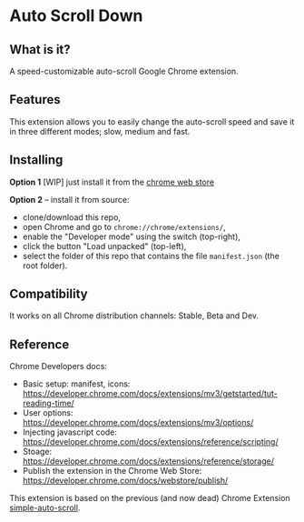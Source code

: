 # Auto Scroll Down

## What is it?

A speed-customizable auto-scroll Google Chrome extension.

## Features

This extension allows you to easily change the auto-scroll speed and save it in three different modes; slow, medium and fast.

## Installing

**Option 1** [WIP] just install it from the [chrome web store](https://chrome.google.com/webstore/)

**Option 2** – install it from source:

- clone/download this repo,
- open Chrome and go to `chrome://chrome/extensions/`,
- enable the "Developer mode" using the switch (top-right),
- click the button "Load unpacked" (top-left),
- select the folder of this repo that contains the file `manifest.json` (the root folder).

## Compatibility

It works on all Chrome distribution channels: Stable, Beta and Dev.

## Reference

Chrome Developers docs:

- Basic setup: manifest, icons: <https://developer.chrome.com/docs/extensions/mv3/getstarted/tut-reading-time/>
- User options: <https://developer.chrome.com/docs/extensions/mv3/options/>
- Injecting javascript code: <https://developer.chrome.com/docs/extensions/reference/scripting/>
- Stoage: <https://developer.chrome.com/docs/extensions/reference/storage/>
- Publish the extension in the Chrome Web Store: <https://developer.chrome.com/docs/webstore/publish/>

This extension is based on the previous (and now dead) Chrome Extension [simple-auto-scroll](https://github.com/jpablobr/simple-auto-scroll).
